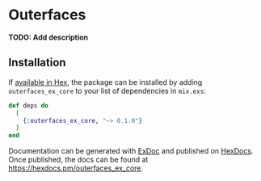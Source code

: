 # Outerfaces

**TODO: Add description**

## Installation

If [available in Hex](https://hex.pm/docs/publish), the package can be installed
by adding `outerfaces_ex_core` to your list of dependencies in `mix.exs`:

```elixir
def deps do
  [
    {:outerfaces_ex_core, "~> 0.1.0"}
  ]
end
```

Documentation can be generated with [ExDoc](https://github.com/elixir-lang/ex_doc)
and published on [HexDocs](https://hexdocs.pm). Once published, the docs can
be found at <https://hexdocs.pm/outerfaces_ex_core>.


